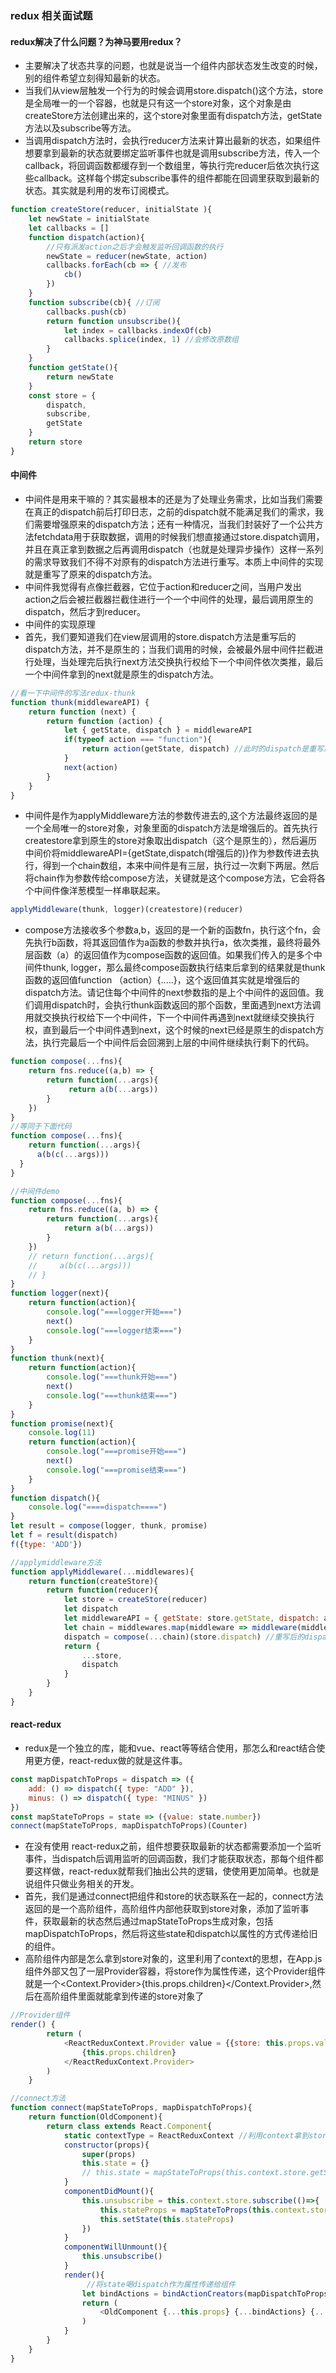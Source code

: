 ### redux 相关面试题

#### redux解决了什么问题？为神马要用redux？

- 主要解决了状态共享的问题，也就是说当一个组件内部状态发生改变的时候，别的组件希望立刻得知最新的状态。
- 当我们从view层触发一个行为的时候会调用store.dispatch()这个方法，store是全局唯一的一个容器，也就是只有这一个store对象，这个对象是由createStore方法创建出来的，这个store对象里面有dispatch方法，getState方法以及subscribe等方法。
- 当调用dispatch方法时，会执行reducer方法来计算出最新的状态，如果组件想要拿到最新的状态就要绑定监听事件也就是调用subscribe方法，传入一个callback，将回调函数都缓存到一个数组里，等执行完reducer后依次执行这些callback。这样每个绑定subscribe事件的组件都能在回调里获取到最新的状态。其实就是利用的发布订阅模式。
```js
function createStore(reducer, initialState ){
    let newState = initialState
    let callbacks = []
    function dispatch(action){
        //只有派发action之后才会触发监听回调函数的执行
        newState = reducer(newState, action)
        callbacks.forEach(cb => { //发布
            cb()
        })
    }
    function subscribe(cb){ //订阅
        callbacks.push(cb)
        return function unsubscribe(){
            let index = callbacks.indexOf(cb)
            callbacks.splice(index, 1) //会修改原数组
        }
    }
    function getState(){
        return newState
    }
    const store = {
        dispatch,
        subscribe,
        getState
    }
    return store
}
```
#### 中间件

- 中间件是用来干嘛的？其实最根本的还是为了处理业务需求，比如当我们需要在真正的dispatch前后打印日志，之前的dispatch就不能满足我们的需求，我们需要增强原来的dispatch方法；还有一种情况，当我们封装好了一个公共方法fetchdata用于获取数据，调用的时候我们想直接通过store.dispatch调用，并且在真正拿到数据之后再调用dispatch（也就是处理异步操作）这样一系列的需求导致我们不得不对原有的dispatch方法进行重写。本质上中间件的实现就是重写了原来的dispatch方法。
- 中间件我觉得有点像拦截器，它位于action和reducer之间，当用户发出action之后会被拦截器拦截住进行一个一个中间件的处理，最后调用原生的dispatch，然后才到reducer。
- 中间件的实现原理
- 首先，我们要知道我们在view层调用的store.dispatch方法是重写后的dispatch方法，并不是原生的；当我们调用的时候，会被最外层中间件拦截进行处理，当处理完后执行next方法交换执行权给下一个中间件依次类推，最后一个中间件拿到的next就是原生的dispatch方法。
```js
//看一下中间件的写法redux-thunk
function thunk(middlewareAPI) {
    return function (next) {
        return function (action) {
            let { getState, dispatch } = middlewareAPI
            if(typeof action === "function"){
                return action(getState, dispatch) //此时的dispatch是重写后的
            }
            next(action)
        }
    }
}
```
- 中间件是作为applyMiddleware方法的参数传进去的,这个方法最终返回的是一个全局唯一的store对象，对象里面的dispatch方法是增强后的。首先执行createstore拿到原生的store对象取出dispatch（这个是原生的），然后遍历中间价将middlewareAPI={getState,dispatch(增强后的)}作为参数传进去执行，得到一个chain数组，本来中间件是有三层，执行过一次剩下两层。然后将chain作为参数传给compose方法，关键就是这个compose方法，它会将各个中间件像洋葱模型一样串联起来。
```js
applyMiddleware(thunk, logger)(createstore)(reducer)
```
- compose方法接收多个参数a,b，返回的是一个新的函数fn，执行这个fn，会先执行b函数，将其返回值作为a函数的参数并执行a，依次类推，最终将最外层函数（a）的返回值作为compose函数的返回值。如果我们传入的是多个中间件thunk, logger，那么最终compose函数执行结束后拿到的结果就是thunk函数的返回值function （action）{.....}，这个返回值其实就是增强后的dispatch方法。请记住每个中间件的next参数指的是上个中间件的返回值。我们调用dispatch时，会执行thunk函数返回的那个函数，里面遇到next方法调用就交换执行权给下一个中间件，下一个中间件再遇到next就继续交换执行权，直到最后一个中间件遇到next，这个时候的next已经是原生的dispatch方法，执行完最后一个中间件后会回溯到上层的中间件继续执行剩下的代码。
```js
function compose(...fns){
    return fns.reduce((a,b) => {
        return function(...args){
             return a(b(...args))
        }
    })
}
//等同于下面代码
function compose(...fns){
    return function(...args){
      a(b(c(...args)))
  }
}
```
```js
//中间件demo
function compose(...fns){
    return fns.reduce((a, b) => {
        return function(...args){
            return a(b(...args))
        }
    })
    // return function(...args){
    //     a(b(c(...args)))
    // }
}
function logger(next){
    return function(action){
        console.log("===logger开始===")
        next()
        console.log("===logger结束===")
    }
}
function thunk(next){
    return function(action){
        console.log("===thunk开始===")
        next()
        console.log("===thunk结束===")
    }
}
function promise(next){
    console.log(11)
    return function(action){
        console.log("===promise开始===")
        next()
        console.log("===promise结束===")
    }
}
function dispatch(){
    console.log("====dispatch====")
}
let result = compose(logger, thunk, promise)
let f = result(dispatch)
f({type: 'ADD'})
```
```js
//applymiddleware方法
function applyMiddleware(...middlewares){
    return function(createStore){
        return function(reducer){
            let store = createStore(reducer)
            let dispatch
            let middlewareAPI = { getState: store.getState, dispatch: action => dispatch(action)}
            let chain = middlewares.map(middleware => middleware(middlewareAPI))
            dispatch = compose(...chain)(store.dispatch) //重写后的dispatch
            return {
                ...store,
                dispatch
            }
        }
    }
}
```
#### react-redux

- redux是一个独立的库，能和vue、react等等结合使用，那怎么和react结合使用更方便，react-redux做的就是这件事。
```js
const mapDispatchToProps = dispatch => ({
    add: () => dispatch({ type: "ADD" }),
    minus: () => dispatch({ type: "MINUS" })
})
const mapStateToProps = state => ({value: state.number})
connect(mapStateToProps, mapDispatchToProps)(Counter)
```
- 在没有使用 react-redux之前，组件想要获取最新的状态都需要添加一个监听事件，当dispatch后调用监听的回调函数，我们才能获取状态，那每个组件都要这样做，react-redux就帮我们抽出公共的逻辑，使使用更加简单。也就是说组件只做业务相关的开发。
- 首先，我们是通过connect把组件和store的状态联系在一起的，connect方法返回的是一个高阶组件，高阶组件内部他获取到store对象，添加了监听事件，获取最新的状态然后通过mapStateToProps生成对象，包括mapDispatchToProps，然后将这些state和dispatch以属性的方式传递给旧的组件。
- 高阶组件内部是怎么拿到store对象的，这里利用了context的思想，在App.js组件外部又包了一层Provider容器，将store作为属性传递，这个Provider组件就是一个<Context.Provider>{this.props.children}</Context.Provider>,然后在高阶组件里面就能拿到传递的store对象了
```js
//Provider组件
render() {
        return (
            <ReactReduxContext.Provider value = {{store: this.props.value}}>
                {this.props.children}
            </ReactReduxContext.Provider>
        )
    }
```
```js
//connect方法
function connect(mapStateToProps, mapDispatchToProps){
    return function(OldComponent){
        return class extends React.Component{
            static contextType = ReactReduxContext //利用context拿到store对象
            constructor(props){
                super(props)
                this.state = {}
                // this.state = mapStateToProps(this.context.store.getState())
            }
            componentDidMount(){
                this.unsubscribe = this.context.store.subscribe(()=>{
                    this.stateProps = mapStateToProps(this.context.store.getState())
                    this.setState(this.stateProps)
                })
            }
            componentWillUnmount(){
                this.unsubscribe()
            }
            render(){
                 //将state喝dispatch作为属性传递给组件
                let bindActions = bindActionCreators(mapDispatchToProps, this.context.store.dispatch)
                return (
                    <OldComponent {...this.props} {...bindActions} {...this.stateProps}/>
                )
            }
        }
    }
}
```
